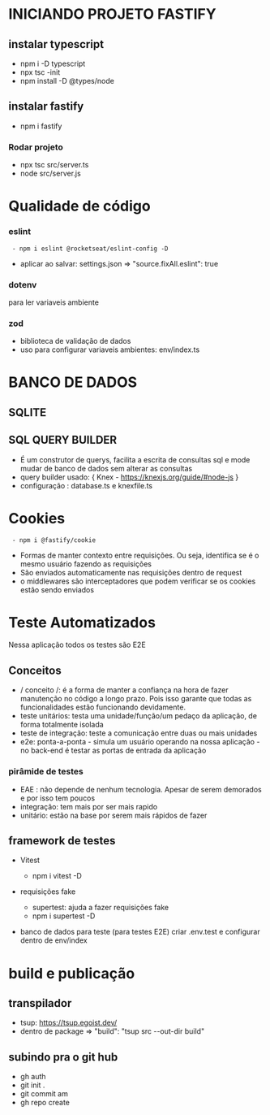 # INICIANDO PROJETO FASTIFY

## instalar typescript

- npm i -D typescript
- npx tsc -init
- npm install -D @types/node

## instalar fastify

- npm i fastify

### Rodar projeto

- npx tsc src/server.ts
- node src/server.js

# Qualidade de código

### eslint

     - npm i eslint @rocketseat/eslint-config -D

- aplicar ao salvar: settings.json => "source.fixAll.eslint": true

### dotenv

para ler variaveis ambiente

### zod

- biblioteca de validação de dados
- uso para configurar variaveis ambientes: env/index.ts

# BANCO DE DADOS

## SQLITE

## SQL QUERY BUILDER

- É um construtor de querys, facilita a escrita de consultas sql e mode mudar de banco de dados sem alterar as consultas
- query builder usado: { Knex - https://knexjs.org/guide/#node-js }
- configuração : database.ts e knexfile.ts

# Cookies

     - npm i @fastify/cookie

- Formas de manter contexto entre requisições. Ou seja, identifica se é o mesmo usuário fazendo as requisições
- São enviados automaticamente nas requisições dentro de request
- o middlewares são interceptadores que podem verificar se os cookies estão sendo enviados

# Teste Automatizados

Nessa aplicação todos os testes são E2E

## Conceitos

- / conceito /: é a forma de manter a confiança na hora de fazer manutenção no código a longo prazo. Pois isso garante que todas as funcionalidades estão funcionando devidamente.
- teste unitários: testa uma unidade/função/um pedaço da aplicação, de forma totalmente isolada
- teste de integração: teste a comunicação entre duas ou mais unidades
- e2e: ponta-a-ponta - simula um usuário operando na nossa aplicação - no back-end é testar as portas de entrada da aplicação

### pirâmide de testes

- EAE : não depende de nenhum tecnologia. Apesar de serem demorados e por isso tem poucos
- integração: tem mais por ser mais rapido
- unitário: estão na base por serem mais rápidos de fazer

## framework de testes

- Vitest

  - npm i vitest -D

- requisições fake

  - supertest: ajuda a fazer requisições fake
  - npm i supertest -D

- banco de dados para teste (para testes E2E)
  criar .env.test e configurar dentro de env/index

# build e publicação

## transpilador

- tsup: https://tsup.egoist.dev/
- dentro de package => "build": "tsup src --out-dir build"

## subindo pra o git hub

- gh auth
- git init .
- git commit am
- gh repo create
